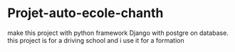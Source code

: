 # Projet-auto-ecole-chanth
make this project with python framework Django with postgre on database.
this project is for a driving school and i use it for a formation
